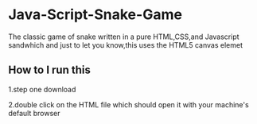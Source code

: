 # Java-Script-Snake-Game
The classic game of snake written in a pure HTML,CSS,and Javascript sandwhich
and just to let you know,this uses the HTML5 canvas elemet

## How to I run this

  1.step one download
  
  2.double click on the HTML file which should open it with your machine's default  browser
 
